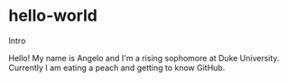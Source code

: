 # hello-world
Intro

Hello! My name is Angelo and I'm a rising sophomore at Duke University. Currently I am eating a peach and getting to know GitHub.
